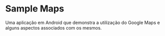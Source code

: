# Sample Maps

Uma aplicação em Android que demonstra a utilização do Google Maps e alguns aspectos associados com os mesmos.